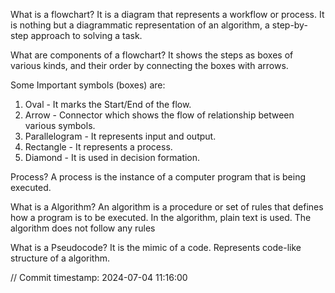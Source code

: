 What is a flowchart?
It is a diagram that represents a workflow or process. 
It is nothing but a diagrammatic representation of an algorithm, 
a step-by-step approach to solving a task. 

What are components of a flowchart?
It shows the steps as boxes of various kinds, 
and their order by connecting the boxes with arrows.

Some Important symbols (boxes) are:
1. Oval - It marks the Start/End of the flow.
2. Arrow - Connector which shows the flow of relationship between various symbols.
3. Parallelogram - It represents input and output.
4. Rectangle - It represents a process.
5. Diamond - It is used in decision formation.

Process?
A process is the instance of a computer program that is being executed.

What is a Algorithm?
An algorithm is a procedure or set of rules that defines how a program is to be executed.
In the algorithm, plain text is used.
The algorithm does not follow any rules


What is a Pseudocode?
It is the mimic of a code.
Represents code-like structure of a algorithm. 














// Commit timestamp: 2024-07-04 11:16:00